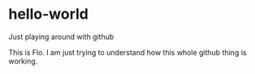 # hello-world
Just playing around with github

This is Flo. I am just trying to understand how this whole github thing is working. 
